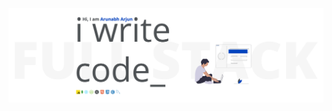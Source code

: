 [![arunabharjun.com](https://github.com/arunabharjun/arunabharjun/blob/master/profile_readme.png "arunabharjun.com")](https://arunabharjun.com)
 
<!--
### Hi there 👋
 
**arunabharjun/arunabharjun** is a ✨ _special_ ✨ repository because its `README.md` (this file) appears on your GitHub profile.

Here are some ideas to get you started: 

- 🔭 I’m currently working on ...
- 🌱 I’m currently learning ...
- 👯 I’m looking to collaborate on ...
- 🤔 I’m looking for help with ...
- 💬 Ask me about ...
- 📫 How to reach me: ...
- 😄 Pronouns: ...
- ⚡ Fun fact: ...
-->
